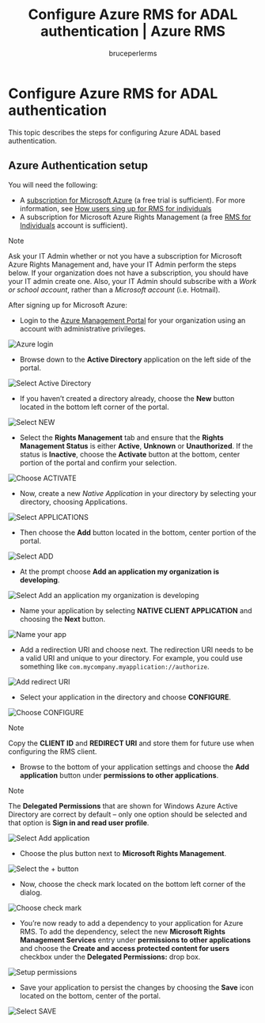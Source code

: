 ﻿---
# required metadata

title: Configure Azure RMS for ADAL authentication | Azure RMS
description: Outlines the steps for configuring Azure RMS to use Azure ADAL based authentication
keywords: authentication, RMS, ADAL
author: bruceperlerms
manager: mbaldwin
ms.date: 09/25/2016
ms.topic: article
ms.prod:
ms.service: information-protection
ms.technology: techgroup-identity
ms.assetid: f89f59b7-33d1-4ab3-bb64-1e9bda269935

# optional metadata

#ROBOTS:
audience: developer
#ms.devlang:
ms.reviewer: shubhamp
ms.suite: ems
#ms.tgt_pltfrm:
#ms.custom:

---

# Configure Azure RMS for ADAL authentication

This topic describes the steps for configuring Azure ADAL based authentication.

## Azure Authentication setup

You will need the following:

- A [subscription for Microsoft Azure](https://azure.microsoft.com/en-us/) (a free trial is sufficient). For more information, see [How users sing up for RMS for individuals](../understand-explore/rms-for-individuals-user-sign-up.md)
- A subscription for Microsoft Azure Rights Management (a free [RMS for Individuals](https://technet.microsoft.com/en-us/library/dn592127.aspx) account is sufficient).

> [!NOTE]
> Ask your IT Admin whether or not you have a subscription for Microsoft Azure Rights Management and, have your IT Admin perform the steps below. If your organization does not have a subscription, you should have your IT admin create one. Also, your IT Admin should subscribe with a *Work or school account*, rather than a *Microsoft account* (i.e. Hotmail).

After signing up for Microsoft Azure:

- Login to the [Azure Management Portal](https://manage.windowsazure.com) for your organization using an account with administrative privileges.

![Azure login](../media/AzurePortalLogin.png)

- Browse down to the **Active Directory** application on the left side of the portal.

![Select Active Directory](../media/AzureADPick.png)

- If you haven’t created a directory already, choose the **New** button located in the bottom left corner of the portal.

![Select NEW](../media/AzureNewBtn.png)

- Select the **Rights Management** tab and ensure that the **Rights Management Status** is either **Active**, **Unknown** or **Unauthorized**. If the status is **Inactive**, choose the **Activate** button at the bottom, center portion of the portal and confirm your selection.

![Choose ACTIVATE](../media/RMTab.png)

- Now, create a new *Native Application* in your directory by selecting your directory, choosing Applications.

![Select APPLICATIONS](../media/CreateNativeApp.png)

- Then choose the **Add** button located in the bottom, center portion of the portal.

![Select ADD](../media/AddAppBtn.png)

- At the prompt choose **Add an application my organization is developing**.

![Select Add an application my organization is developing](../media/AddAnAppPick.png)

- Name your application by selecting **NATIVE CLIENT APPLICATION** and choosing the **Next** button.

![Name your app](../media/TellUsInput.png)

- Add a redirection URI and choose next.
  The redirection URI needs to be a valid URI and unique to your directory. For example, you could use something like `com.mycompany.myapplication://authorize`.

![Add redirect URI](../media/RedirectURI.png)

- Select your application in the directory and choose **CONFIGURE**.

![Choose CONFIGURE](../media/ConfigYourApp.png)

>[!NOTE]
> Copy the **CLIENT ID** and **REDIRECT URI** and store them for future use when configuring the RMS client.

- Browse to the bottom of your application settings and choose the **Add application** button under **permissions to other applications**.

>[!NOTE]
> The **Delegated Permissions** that are shown for Windows Azure Active Directory are correct by default – only one option should be selected and that option is **Sign in and read user profile**.

![Select Add application](../media/PermissionsToOtherBtn.png)

- Choose the plus button next to **Microsoft Rights Management**.

![Select the + button](../media/ChoosePlusBtn.png)

- Now, choose the check mark located on the bottom left corner of the dialog.

![Choose check mark](../media/choosecheck01.png)

- You’re now ready to add a dependency to your application for Azure RMS. To add the dependency, select the new **Microsoft Rights Management Services** entry under **permissions to other applications** and choose the **Create and access protected content for users** checkbox under the **Delegated Permissions:** drop box.

![Setup permissions](../media/AddDependency.png)

- Save your application to persist the changes by choosing the **Save** icon located on the bottom, center of the portal.

![Select SAVE](../media/SaveApplication.png)
